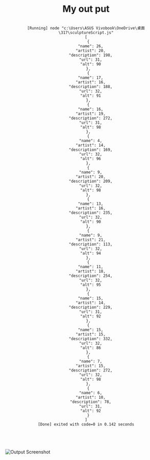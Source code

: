 <header>

<!--
  <<< Author notes: Course header >>>
  Include a 1280×640 image, course title in sentence case, and a concise description in emphasis.
  In your repository settings: enable template repository, add your 1280×640 social image, auto delete head branches.
  Add your open source license, GitHub uses MIT license.
-->

# My out put

<code>
[Running] node "c:\Users\ASUS Vivobook\OneDrive\桌面\317\sculptureScript.js"
[
  {
    "name": 26,
    "artist": 20,
    "description": 198,
    "url": 31,
    "alt": 90
  },
  {
    "name": 17,
    "artist": 16,
    "description": 188,
    "url": 32,
    "alt": 91
  },
  {
    "name": 16,
    "artist": 19,
    "description": 272,
    "url": 31,
    "alt": 98
  },
  {
    "name": 4,
    "artist": 14,
    "description": 169,
    "url": 32,
    "alt": 96
  },
  {
    "name": 9,
    "artist": 20,
    "description": 209,
    "url": 32,
    "alt": 98
  },
  {
    "name": 13,
    "artist": 16,
    "description": 235,
    "url": 32,
    "alt": 90
  },
  {
    "name": 9,
    "artist": 21,
    "description": 113,
    "url": 32,
    "alt": 94
  },
  {
    "name": 11,
    "artist": 18,
    "description": 254,
    "url": 32,
    "alt": 95
  },
  {
    "name": 15,
    "artist": 14,
    "description": 229,
    "url": 31,
    "alt": 92
  },
  {
    "name": 15,
    "artist": 15,
    "description": 332,
    "url": 32,
    "alt": 86
  },
  {
    "name": 7,
    "artist": 15,
    "description": 272,
    "url": 32,
    "alt": 98
  },
  {
    "name": 6,
    "artist": 10,
    "description": 78,
    "url": 31,
    "alt": 92
  }
]
[Done] exited with code=0 in 0.142 seconds
  
</code>
  
</header>

![Output Screenshot](.output.jpg)


